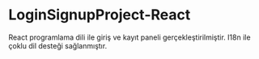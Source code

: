 # LoginSignupProject-React
React programlama dili ile giriş ve kayıt paneli gerçekleştirilmiştir. I18n ile çoklu dil desteği sağlanmıştır.